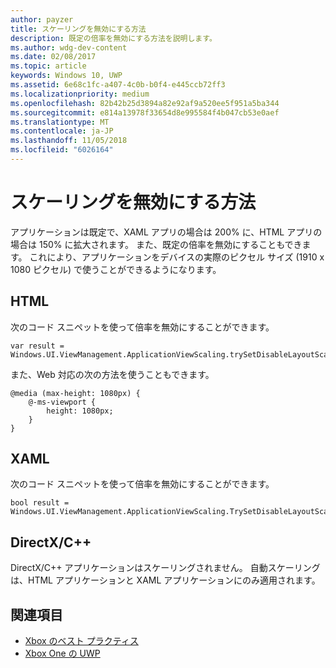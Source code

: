 ```yaml
---
author: payzer
title: スケーリングを無効にする方法
description: 既定の倍率を無効にする方法を説明します。
ms.author: wdg-dev-content
ms.date: 02/08/2017
ms.topic: article
keywords: Windows 10, UWP
ms.assetid: 6e68c1fc-a407-4c0b-b0f4-e445ccb72ff3
ms.localizationpriority: medium
ms.openlocfilehash: 82b42b25d3894a82e92af9a520ee5f951a5ba344
ms.sourcegitcommit: e814a13978f33654d8e995584f4b047cb53e0aef
ms.translationtype: MT
ms.contentlocale: ja-JP
ms.lasthandoff: 11/05/2018
ms.locfileid: "6026164"
---
```

# <a name="how-to-turn-off-scaling"></a>スケーリングを無効にする方法   
アプリケーションは既定で、XAML アプリの場合は 200% に、HTML アプリの場合は 150% に拡大されます。 また、既定の倍率を無効にすることもできます。 これにより、アプリケーションをデバイスの実際のピクセル サイズ (1910 x 1080 ピクセル) で使うことができるようになります。   
   
## <a name="html"></a>HTML   
次のコード スニペットを使って倍率を無効にすることができます。 
   
```
var result = Windows.UI.ViewManagement.ApplicationViewScaling.trySetDisableLayoutScaling(true);
```

また、Web 対応の次の方法を使うこともできます。   

```   
@media (max-height: 1080px) {   
    @-ms-viewport {   
        height: 1080px;   
    }   
}   
```

## <a name="xaml"></a>XAML
次のコード スニペットを使って倍率を無効にすることができます。   
   
```
bool result = Windows.UI.ViewManagement.ApplicationViewScaling.TrySetDisableLayoutScaling(true);
```
   
## <a name="directxc"></a>DirectX/C++   
DirectX/C++ アプリケーションはスケーリングされません。 自動スケーリングは、HTML アプリケーションと XAML アプリケーションにのみ適用されます。  

## <a name="see-also"></a>関連項目
- [Xbox のベスト プラクティス](tailoring-for-xbox.md)
- [Xbox One の UWP](index.md)
